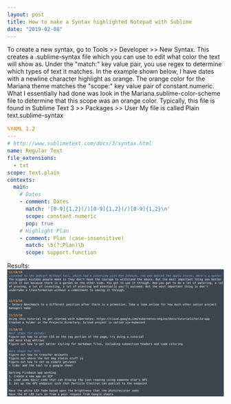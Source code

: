 ```yaml
---
layout: post
title: How to make a Syntax highlighted Notepad with Sublime
date: "2019-02-08"
---
```


To create a new syntax, go to Tools >> Developer >> New Syntax. This creates a .sublime-syntax file which you can use to edit what color the text will show as. Under the "match:" key value pair, you use regex to determine which types of text it matches. In the example shown below, I have dates with a newline character highlight as orange. The orange color for the Mariana theme matches the "scope:" key value pair of constant.numeric. What I essentially had done was look in the Mariana.sublime-color-scheme file to determine that this scope was an orange color.
Typically, this file is found in Sublime Text 3 >> Packages >> User 
My file is called Plain text.sublime-syntax


```yaml
%YAML 1.2
---
# http://www.sublimetext.com/docs/3/syntax.html
name: Regular Text
file_extensions:
  - txt
scope: text.plain
contexts:
  main:
    # Dates
    - comment: Dates
      match: '[0-9]{1,2}(/)[0-9]{1,2}(/)[0-9]{1,2}\n'
      scope: constant.numeric
      pop: true
    # Highlight Plan
    - comment: Plan (case-insensitive)
      match: \b(?:Plan)\b
      scope: support.function
```

Results:
![sublime_pic](https://raw.githubusercontent.com/simjxu/simjxu.github.io/gh-pages/img/sublime-highlight.jpg)